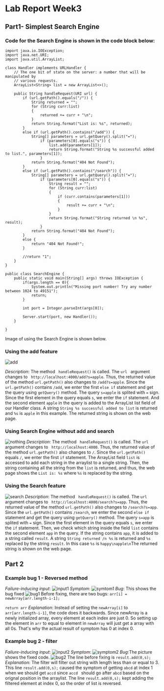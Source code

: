 # Lab Report Week3
## Part1- Simplest Search Engine

### Code for the Search Engine is shown in the code block below:

```
import java.io.IOException;
import java.net.URI;
import java.util.ArrayList;

class Handler implements URLHandler {
    // The one bit of state on the server: a number that will be manipulated by
    // various requests.
    ArrayList<String> list = new ArrayList<>();

    public String handleRequest(URI url) {
        if (url.getPath().equals("/")) {
            String returned = "";
            for (String curr:list)
            {
                returned += curr + "\n";
            }
            return String.format("List is: %s", returned);
        } 
        else if (url.getPath().contains("/add")) {
            String[] parameters = url.getQuery().split("=");
                if (parameters[0].equals("s")) {
                    list.add(parameters[1]);
                    return String.format("String %s successful added to list.", parameters[1]);
                }
            return String.format("404 Not Found");
        } 
        else if (url.getPath().contains("/search")) {
            String[] parameters = url.getQuery().split("=");
                if (parameters[0].equals("s")) {
                    String result = "";
                    for (String curr:list)
                    {
                        if (curr.contains(parameters[1]))
                        {
                            result += curr + "\n";
                        }
                    }
                    return String.format("String returned \n %s", result);
                }
            return String.format("404 Not Found");
        }
        else {
            return "404 Not Found!";
        }
        
        //return "1";
    }
}

public class SearchEngine {
    public static void main(String[] args) throws IOException {
        if(args.length == 0){
            System.out.println("Missing port number! Try any number between 1024 to 49151");
            return;
        }

        int port = Integer.parseInt(args[0]);

        Server.start(port, new Handler());
    }
    
}
```

Image of using the Search Engine is shown below.

### Using the add feature
![add](./images/add.png)

*Description*: The method ` handleRequest()` is called. The `url ` argument changes to ` http://localhost:4000/add?s=apple`. Thus, the returned value of the method `url.getPath()` also changes to `/add?s=apple`. Since the `url.getPath()` contains `/add`, we enter the first `else if` statement and get the query using `getQuery()` method. The query `s=apple` is splited with `=` sign. Since the first element in the query equals `s`, we enter the `if` statement. And the second element `apple` in the query is added to the ArrayList list field of our Handler class. A string `String %s successful added to list` is returned and `%s` is `apple` in this example. The returned string is shown on the web page.

### Using Search Engine without add and search
![nothing](/images/nothing.png)
*Description*: The method ` handleRequest()` is called. The `url ` argument changes to ` http://localhost:4000`. Thus, the returned value of the method `url.getPath()` also changes to `/`. Since the `url.getPath()` equals `/`, we enter the first `if` statement. The ArrayList field `list` is accessed to add each string in the arraylist to a single string. Then, the string containing all the string from the `list` is returned, and thus, the web page shows the `List is: %s` where `%s` is replaced by the string.
### Using the Search feature
![search](./images/search.png)
*Description*: The method ` handleRequest()` is called. The `url ` argument changes to ` http://localhost:4000/search?s=app`. Thus, the returned value of the method `url.getPath()` also changes to `/search?s=app`. Since the `url.getPath()` contains `/search`, we enter the second `else if` statement and get the query using `getQuery()` method. The query `s=app` is splited with `=` sign. Since the first element in the query equals `s`, we enter the `if` statement. Then, we check which string inside the field `list` contains the second element `app` in the query. If the string contains  `app`, it is added to a string called `result`. A string `String returned /n %s` is returned and `%s` replaced by the string `result`. In this case `%s` is `happy\napple\n`The returned string is shown on the web page.


## Part 2

### Example bug 1 - Reversed method
*Failure-inducing input*: 
![input1](./images/input1.png)
*Symptom*:
![symtom1](./images/symptom1.png)
*Bug*: This shows the bug fixed
![bug1](./images/bug1.png)
Before fixing, there are two bugs:
`arr[i] = newArray[arr.length-i-1];`

`return arr`
*Explanation*: Instead of setting the `newArray[i]` to `arr[arr.length-i-1]`, the code does it backwards. Since newArray is a newly initialized array, every element at each index are just 0. So setting up the element in `arr` to equal to element in `newArray` will just get a array with all 0s. That's why the actual result of symptom has 0 at index 0.


### Example bug 2 - filter
*Failure-inducing input*: 
![input2](./images/input2.png)
*Symptom*:
![symptom2](./images/symptom2.png)
*Bug*:The picture shows the fixed code.
![bug2](./images/bug2.png)
The line before fixing is `result.add(0,s);`
*Explanation*: The filter will filter out string with length less than or equal to 3. This line `result.add(0,s);` caused the symptom of getting `abcd` at index 1 when we should get `accd` since `accd ` should go after `abcd` based on the orignal position in the arraylist. The line `result.add(0,s);` kept adding the filtered element at index 0, so the order of list is reversed. 